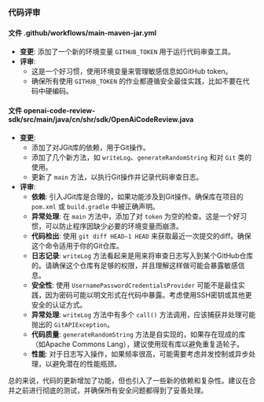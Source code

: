 ### 代码评审

#### 文件 .github/workflows/main-maven-jar.yml
- **变更**: 添加了一个新的环境变量 `GITHUB_TOKEN` 用于运行代码审查工具。
- **评审**: 
  - 这是一个好习惯，使用环境变量来管理敏感信息如GitHub token。
  - 确保所有使用 `GITHUB_TOKEN` 的作业都遵循安全最佳实践，比如不要在代码中硬编码。

#### 文件 openai-code-review-sdk/src/main/java/cn/shr/sdk/OpenAiCodeReview.java
- **变更**: 
  - 添加了对JGit库的依赖，用于Git操作。
  - 添加了几个新方法，如 `writeLog`、`generateRandomString` 和对 `Git` 类的使用。
  - 更新了 `main` 方法，以执行Git操作并记录代码审查日志。
- **评审**:
  - **依赖**: 引入JGit库是合理的，如果功能涉及到Git操作。确保库在项目的 `pom.xml` 或 `build.gradle` 中被正确声明。
  - **异常处理**: 在 `main` 方法中，添加了对 `token` 为空的检查。这是一个好习惯，可以防止程序因缺少必要的环境变量而崩溃。
  - **代码检出**: 使用 `git diff HEAD~1 HEAD` 来获取最近一次提交的diff。确保这个命令适用于你的Git仓库。
  - **日志记录**: `writeLog` 方法看起来是用来将审查日志写入到某个GitHub仓库的。请确保这个仓库有足够的权限，并且理解这样做可能会暴露敏感信息。
  - **安全性**: 使用 `UsernamePasswordCredentialsProvider` 可能不是最佳实践，因为密码可能以明文形式在代码中暴露。考虑使用SSH密钥或其他更安全的认证方式。
  - **异常处理**: `writeLog` 方法中有多个 `call()` 方法调用，应该捕获并处理可能抛出的 `GitAPIException`。
  - **代码质量**: `generateRandomString` 方法是自实现的，如果存在现成的库（如Apache Commons Lang），建议使用现有库以避免重复造轮子。
  - **性能**: 对于日志写入操作，如果频率很高，可能需要考虑并发控制或异步处理，以避免潜在的性能瓶颈。

总的来说，代码的更新增加了功能，但也引入了一些新的依赖和复杂性。建议在合并之前进行彻底的测试，并确保所有安全问题都得到了妥善处理。